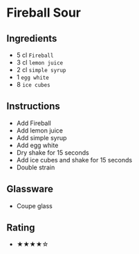 # Fireball Sour

## Ingredients
- 5 cl `Fireball`
- 3 cl `lemon juice`
- 2 cl `simple syrup`
- 1 `egg white`
- 8 `ice cubes`

## Instructions
- Add Fireball
- Add lemon juice
- Add simple syrup
- Add egg white
- Dry shake for 15 seconds
- Add ice cubes and shake for 15 seconds
- Double strain

## Glassware
- Coupe glass

## Rating
- ★★★★☆